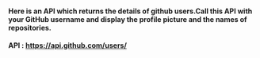 #### Here is an API which returns the details of github users.Call this API with your GitHub username and display the profile picture and the names of repositories.
#### API : https://api.github.com/users/
